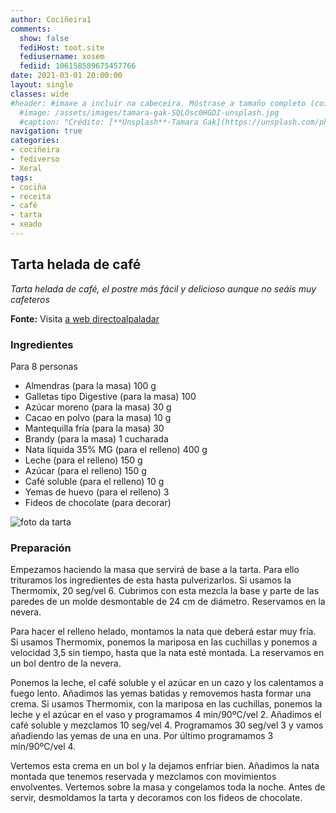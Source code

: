 ```yaml
---
author: Cociñeira1
comments:
  show: false
  fediHost: toot.site
  fediusername: xosem
  fediid: 106158589675457766
date: 2021-03-01 20:00:00
layout: single
classes: wide
#header: #imaxe a incluír na cabeceira. Móstrase a tamaño completo (coidado coa altura). DESACTIVADA POR DEFECTO.
  #image: /assets/images/tamara-gak-SQLOsc0HGDI-unsplash.jpg
  #caption: "Crédito: [**Unsplash**-Tamara Gak](https://unsplash.com/photos/SQLOsc0HGDI)"
navigation: true
categories:
- cociñeira
- fediverso
- Xeral
tags:
- cociña
- receita
- café
- tarta
- xeado
---
```


## Tarta helada de café

_Tarta helada de café, el postre más fácil y delicioso aunque no seáis muy cafeteros_ 

**Fonte:** Visita [a web directoalpaladar](https://www.directoalpaladar.com/postres/tarta-helada-cafe-postre-facil-delicioso-no-seais-muy-cafeteros)

### Ingredientes

Para 8 personas

- Almendras (para la masa) 100 g
- Galletas tipo Digestive (para la masa) 100
- Azúcar moreno (para la masa) 30 g
- Cacao en polvo (para la masa) 10 g
- Mantequilla fría (para la masa) 30
- Brandy (para la masa) 1 cucharada
- Nata líquida 35% MG (para el relleno) 400 g
- Leche (para el relleno) 150 g
- Azúcar (para el relleno) 150 g
- Café soluble (para el relleno) 10 g
- Yemas de huevo (para el relleno) 3
- Fideos de chocolate (para decorar)

![foto da tarta](https://i.blogs.es/80620e/paso-a-paso/1366_2000.jpg)


### Preparación

Empezamos haciendo la masa que servirá de base a la tarta. Para ello trituramos los ingredientes de esta hasta pulverizarlos. Si usamos la Thermomix, 20 seg/vel 6. Cubrimos con esta mezcla la base y parte de las paredes de un molde desmontable de 24 cm de diámetro. Reservamos en la nevera.

Para hacer el relleno helado, montamos la nata que deberá estar muy fría. Si usamos Thermomix, ponemos la mariposa en las cuchillas y ponemos a velocidad 3,5 sin tiempo, hasta que la nata esté montada. La reservamos en un bol dentro de la nevera.

Ponemos la leche, el café soluble y el azúcar en un cazo y los calentamos a fuego lento. Añadimos las yemas batidas y removemos hasta formar una crema. Si usamos Thermomix, con la mariposa en las cuchillas, ponemos la leche y el azúcar en el vaso y programamos 4 min/90ºC/vel 2. Añadimos el café soluble y mezclamos 10 seg/vel 4. Programamos 30 seg/vel 3 y vamos añadiendo las yemas de una en una. Por último programamos 3 min/90ºC/vel 4.

Vertemos esta crema en un bol y la dejamos enfriar bien. Añadimos la nata montada que tenemos reservada y mezclamos con movimientos envolventes. Vertemos sobre la masa y congelamos toda la noche. Antes de servir, desmoldamos la tarta y decoramos con los fideos de chocolate.

